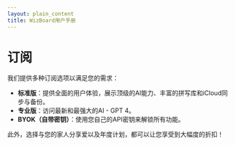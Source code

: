 ```yaml
---
layout: plain_content
title: WizBoard用户手册
---
```

# 订阅

我们提供多种订阅选项以满足您的需求：

* **标准版**：提供全面的用户体验，展示顶级的AI能力、丰富的拼写库和iCloud同步与备份。
* **专业版**：访问最新和最强大的AI - GPT 4。
* **BYOK（自带密钥）**：使用您自己的API密钥来解锁所有功能。

此外，选择与您的家人分享爱以及年度计划，都可以让您享受到大幅度的折扣！
